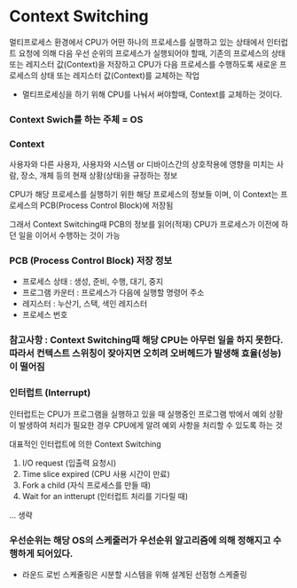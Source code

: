 # Context Switching

멀티프로세스 환경에서 CPU가 어떤 하나의 프로세스를 실행하고 있는 상태에서 인터럽트 요청에 의해 다음 우선 순위의 프로세스가 실행되어야 할때, 기존의 프로세스의 상태 또는 레지스터 값(Context)을 저장하고 CPU가 다음 프로세스를 수행하도록 새로운 프로세스의 상태 또는 레지스터 값(Context)를 교체하는 작업

- 멀티프로세싱을 하기 위해 CPU를 나눠서 써야할때, Context를 교체하는 것이다.

### Context Swich를 하는 주체 = OS 

### Context
사용자와 다른 사용자, 사용자와 시스템 or 디바이스간의 상호작용에 영향을 미치는 사람, 장소, 개체 등의 현재 상황(상태)을 규정하는 정보

CPU가 해당 프로세스를 실행하기 위한 해당 프로세스의 정보들 이며, 이 Context는 프로세스의 PCB(Process Control Block)에 저장됨

그래서 Context Switching때 PCB의 정보를 읽어(적재) CPU가 프로세스가 이전에 하던 일을 이어서 수행하는 것이 가능

### PCB (Process Control Block) 저장 정보
- 프로세스 상태 : 생성, 준비, 수행, 대기, 중지
- 프로그램 카운터 : 프로세스가 다음에 실행할 명령어 주소
- 레지스터 : 누산기, 스택, 색인 레지스터
- 프로세스 번호

### 참고사항 : Context Switching때 해당 CPU는 아무런 일을 하지 못한다. 따라서 컨텍스트 스위칭이 잦아지면 오히려 오버헤드가 발생해 효율(성능)이 떨어짐


### 인터럽트 (Interrupt)
인터럽트는 CPU가 프로그램을 실행하고 있을 때 실행중인 프로그램 밖에서 예외 상황이 발생하여 처리가 필요한 경우 CPU에게 알려 예외 사항을 처리할 수 있도록 하는 것

대표적인 인터럽트에 의한 Context Switching
1. I/O request (입출력 요청시)
2. Time slice expired (CPU 사용 시간이 만료)
3. Fork a child (자식 프로세스를 만들 때)
4. Wait for an intterupt (인터럽트 처리를 기다릴 때)

... 생략 

### 우선순위는 해당 OS의 스케줄러가 우선순위 알고리즘에 의해 정해지고 수행하게 되어있다.
- 라운드 로빈 스케줄링은 시분할 시스템을 위해 설계된 선점형 스케줄링


